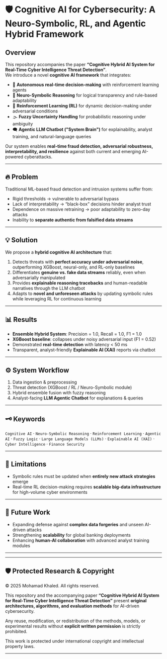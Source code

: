 # 🛡️ Cognitive AI for Cybersecurity: A Neuro-Symbolic, RL, and Agentic Hybrid Framework

## Overview
This repository accompanies the paper **“Cognitive Hybrid AI System for Real-Time Cyber Intelligence Threat Detection”**.  
We introduce a novel **cognitive AI framework** that integrates:
- 🚀  **Autonomous real-time decision-making** with reinforcement learning agents 
- 🧩 **Neuro-Symbolic Reasoning** for logical transparency and rule-based adaptability  
- 🤖 **Reinforcement Learning (RL)** for dynamic decision-making under adversarial conditions  
- 🌫️ **Fuzzy Uncertainty Handling** for probabilistic reasoning under ambiguity  
- 🗨️ **Agentic LLM Chatbot ("System Brain")** for explainability, analyst training, and natural-language queries  

Our system enables **real-time fraud detection, adversarial robustness, interpretability, and resilience** against both current and emerging AI-powered cyberattacks.

---

## 🔥 Problem
Traditional ML-based fraud detection and intrusion systems suffer from:
- Rigid thresholds → vulnerable to adversarial bypass  
- Lack of interpretability → “black-box” decisions hinder analyst trust  
- Dependence on massive retraining → poor adaptability to zero-day attacks  
- Inability to **separate authentic from falsified data streams**  

---

## 💡 Solution
We propose a **hybrid cognitive AI architecture** that:
1. Detects threats with **perfect accuracy under adversarial noise**, outperforming XGBoost, neural-only, and RL-only baselines  
2. Differentiates **genuine vs. fake data streams** reliably, even when adversarially manipulated  
3. Provides **explainable reasoning tracebacks** and human-readable narratives through the LLM chatbot  
4. Adapts to **novel and unforeseen attacks** by updating symbolic rules while leveraging RL for continuous learning  

---

## 📊 Results
- **Ensemble Hybrid System**: Precision = 1.0, Recall = 1.0, F1 = 1.0  
- **XGBoost baseline**: collapses under noisy adversarial input (F1 = 0.52)  
- Demonstrated **real-time detection** with latency < 50 ms  
- Transparent, analyst-friendly **Explainable AI (XAI)** reports via chatbot  

---

## ⚙️ System Workflow
1. Data ingestion & preprocessing  
2. Threat detection (XGBoost / RL / Neuro-Symbolic module)  
3. Hybrid ensemble fusion with fuzzy reasoning  
4. Analyst-facing **LLM Agentic Chatbot** for explanations & queries  

---

## 🗝️ Keywords
`Cognitive AI` · `Neuro-Symbolic Reasoning` · `Reinforcement Learning` · `Agentic AI` · `Fuzzy Logic` · `Large Language Models (LLMs)` · `Explainable AI (XAI)` · `Cyber Intelligence` · `Finance Security`

---

## 📌 Limitations
- Symbolic rules must be updated when **entirely new attack strategies** emerge  
- Real-time RL decision-making requires **scalable big-data infrastructure** for high-volume cyber environments  

---

## 🚀 Future Work
- Expanding defense against **complex data forgeries** and unseen AI-driven attacks  
- Strengthening **scalability** for global banking deployments  
- Enhancing **human-AI collaboration** with advanced analyst training modules  

---

---

## 🛡️ Protected Research & Copyright
© 2025 Mohamad Khaled. All rights reserved.  

This repository and the accompanying paper **“Cognitive Hybrid AI System for Real-Time Cyber Intelligence Threat Detection”** present **original architectures, algorithms, and evaluation methods** for AI-driven cybersecurity.  

Any reuse, modification, or redistribution of the methods, models, or experimental results without **explicit written permission** is strictly prohibited.  

This work is protected under international copyright and intellectual property laws.  

---

